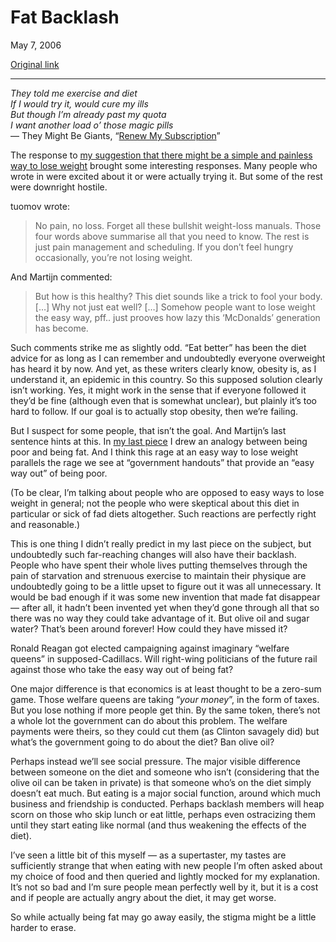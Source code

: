Fat Backlash
============

May 7, 2006

[Original link](http://www.aaronsw.com/weblog/fatbacklash)

* * * * *

*They told me exercise and diet\
 If I would try it, would cure my ills\
 But though I’m already past my quota\
 I want another load o’ those magic pills*\
 — They Might Be Giants, “[Renew My
Subscription](http://www.tmbw.net/wiki/index.php/Renew_My_Subscription)”

The response to [my suggestion that there might be a simple and painless
way to lose weight](http://www.aaronsw.com/weblog/miraclediet) brought
some interesting responses. Many people who wrote in were excited about
it or were actually trying it. But some of the rest were downright
hostile.

tuomov wrote:

> No pain, no loss. Forget all these bullshit weight-loss manuals. Those
> four words above summarise all that you need to know. The rest is just
> pain management and scheduling. If you don’t feel hungry occasionally,
> you’re not losing weight.

And Martijn commented:

> But how is this healthy? This diet sounds like a trick to fool your
> body. […] Why not just eat well? […] Somehow people want to lose
> weight the easy way, pff.. just prooves how lazy this ‘McDonalds’
> generation has become.

Such comments strike me as slightly odd. “Eat better” has been the diet
advice for as long as I can remember and undoubtedly everyone overweight
has heard it by now. And yet, as these writers clearly know, obesity is,
as I understand it, an epidemic in this country. So this supposed
solution clearly isn’t working. Yes, it might work in the sense that if
everyone followed it they’d be fine (although even that is somewhat
unclear), but plainly it’s too hard to follow. If our goal is to
actually stop obesity, then we’re failing.

But I suspect for some people, that isn’t the goal. And Martijn’s last
sentence hints at this. In [my last
piece](http://www.aaronsw.com/weblog/fatfuture) I drew an analogy
between being poor and being fat. And I think this rage at an easy way
to lose weight parallels the rage we see at “government handouts” that
provide an “easy way out” of being poor.

(To be clear, I’m talking about people who are opposed to easy ways to
lose weight in general; not the people who were skeptical about this
diet in particular or sick of fad diets altogether. Such reactions are
perfectly right and reasonable.)

This is one thing I didn’t really predict in my last piece on the
subject, but undoubtedly such far-reaching changes will also have their
backlash. People who have spent their whole lives putting themselves
through the pain of starvation and strenuous exercise to maintain their
physique are undoubtedly going to be a little upset to figure out it was
all unnecessary. It would be bad enough if it was some new invention
that made fat disappear — after all, it hadn’t been invented yet when
they’d gone through all that so there was no way they could take
advantage of it. But olive oil and sugar water? That’s been around
forever! How could they have missed it?

Ronald Reagan got elected campaigning against imaginary “welfare queens”
in supposed-Cadillacs. Will right-wing politicians of the future rail
against those who take the easy way out of being fat?

One major difference is that economics is at least thought to be a
zero-sum game. Those welfare queens are taking “*your money*”, in the
form of taxes. But you lose nothing if more people get thin. By the same
token, there’s not a whole lot the government can do about this problem.
The welfare payments were theirs, so they could cut them (as Clinton
savagely did) but what’s the government going to do about the diet? Ban
olive oil?

Perhaps instead we’ll see social pressure. The major visible difference
between someone on the diet and someone who isn’t (considering that the
olive oil can be taken in private) is that someone who’s on the diet
simply doesn’t eat much. But eating is a major social function, around
which much business and friendship is conducted. Perhaps backlash
members will heap scorn on those who skip lunch or eat little, perhaps
even ostracizing them until they start eating like normal (and thus
weakening the effects of the diet).

I’ve seen a little bit of this myself — as a supertaster, my tastes are
sufficiently strange that when eating with new people I’m often asked
about my choice of food and then queried and lightly mocked for my
explanation. It’s not so bad and I’m sure people mean perfectly well by
it, but it is a cost and if people are actually angry about the diet, it
may get worse.

So while actually being fat may go away easily, the stigma might be a
little harder to erase.

